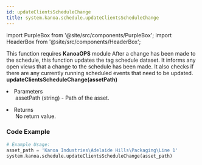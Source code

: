 ```yaml
---
id: updateClientsScheduleChange
title: system.kanoa.schedule.updateClientsScheduleChange
---
```


import PurpleBox from '@site/src/components/PurpleBox';
import HeaderBox from '@site/src/components/HeaderBox';

<PurpleBox>This function requires <b>KanoaOPS</b> module</PurpleBox>
<HeaderBox header="Description">
    After a change has been made to the schedule, this function updates the tag schedule dataset. It informs any open views that a change to the schedule has been made. It also checks if there are any currently running scheduled events that need to be updated.
</HeaderBox>
<HeaderBox header="Syntax">
    <b>updateClientsScheduleChange(assetPath)</b>
    <li>Parameters <br />
        <ul>
            assetPath (string) - Path of the asset.
        </ul>
    </li>
    <li>Returns <br />
        <ul>No return value.</ul>
    </li>
</HeaderBox>

### Code Example

```python
# Example Usage:
asset_path = 'Kanoa Industries\Adelaide Hills\Packaging\Line 1'
system.kanoa.schedule.updateClientsScheduleChange(asset_path)

